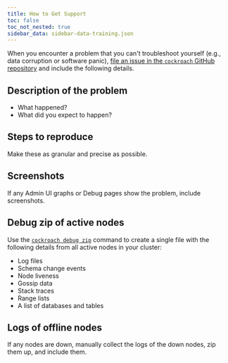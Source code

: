 ```yaml
---
title: How to Get Support
toc: false
toc_not_nested: true
sidebar_data: sidebar-data-training.json
---
```


When you encounter a problem that you can't troubleshoot yourself (e.g., data corruption or software panic), [file an issue in the `cockroach` GitHub repository](https://github.com/cockroachdb/cockroach/issues/new) and include the following details.

## Description of the problem

- What happened?
- What did you expect to happen?

## Steps to reproduce

Make these as granular and precise as possible.

## Screenshots

If any Admin UI graphs or Debug pages show the problem, include screenshots.

## Debug zip of active nodes

Use the [`cockroach debug zip`](../debug-zip.html) command to create a single file with the following details from all active nodes in your cluster:

- Log files
- Schema change events
- Node liveness
- Gossip data
- Stack traces
- Range lists
- A list of databases and tables

## Logs of offline nodes

If any nodes are down, manually collect the logs of the down nodes, zip them up, and include them.
